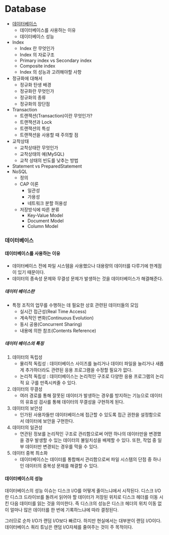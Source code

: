 # Database

- [데이터베이스](데이터베이스)
  - 데이터베이스를 사용하는 이유
  - 데이터베이스 성능
- Index
  - Index 란 무엇인가
  - Index 의 자료구조
  - Primary index vs Secondary index
  - Composite index
  - Index 의 성능과 고려해야할 사항
- 정규화에 대해서
  - 정규화 탄생 배경
  - 정규화란 무엇인가
  - 정규화의 종류
  - 정규화의 장단점
- Transaction
  - 트랜잭션(Transaction)이란 무엇인가?
  - 트랜잭션과 Lock
  - 트랜잭션의 특성
  - 트랜잭션을 사용할 때 주의할 점
- 교착상태
  - 교착상태란 무엇인가
  - 교착상태의 예(MySQL)
  - 교착 상태의 빈도를 낮추는 방법
- Statement vs PreparedStatement
- NoSQL
  - 정의
  - CAP 이론
    - 일관성
    - 가용성
    - 네트워크 분할 허용성
  - 저장방식에 따른 분류
    - Key-Value Model
    - Document Model
    - Column Model



### 데이터베이스

#### 데이터베이스를 사용하는 이유

- 데이터베이스 전에 파일 시스템을 사용했으나 대용량의 데이터를 다루기에 한계점이 있기 때문이다.
- 데이터의 종속성 문제와 무결성 문제가 발생하는 것을 데이터베이스가 해결해준다.

##### 데이터 베이스란

- 특정 조직의 업무를 수행하는 데 필요한 상호 관련된 데이터들의 모임
  - 실시간 접근성(Real Time Access)
  - 계속적인 변화(Continuous Evolution)
  - 동시 공용(Concurrent Sharing)
  - 내용에 의한 참조(Contents Reference)

##### 데이터 베이스의 특징

1. 데이터의 독립성 
   - 물리적 독립성 : 데이터베이스 사이즈를 늘리거나 데이터 파일을 늘리거나 새롭게 추가하더라도 관련된 응용 프로그램을 수정할 필요가 없다.
   - 논리적 독립성 : 데이터베이스는 논리적인 구조로 다양한 응용 프로그램의 논리적 요 구를 만족시켜줄 수 있다.
2. 데이터의 무결성
   - 여러 경로를 통해 잘못된 데이터가 발생하는 경우를 방지하는 기능으로 데이터의 유효성 검사를 통해 데이터의 무결성을 구현하게 된다.
3. 데이터의 보안성
   - 인가된 사용자들만 데이터베이스에 접근할 수 있도록 접근 권한을 설정함으로서 데이터에 보안을 구현한다.
4. 데이터의 일관성
   - 연관된 정보를 논리적인 구조로 관리함으로써 어떤 하나의 데이터만을 변경했을 경우 발생할 수 있는 데이터의 불일치성을 배제할 수 있다. 또한, 작업 중 일부 데이터만 변경되는 경우를 막을 수 있다.
5. 데이터 중복 최소화
   - 데이터베이스는 데이터를 통합해서 관리함으로써 파일 시스템의 단점 중 하나인 데이터의 중복성 문제를 해결할 수 있다. 



#### 데이터베이스의 성능

데이터베이스의 성능 이슈는 디스크 I/O를 어떻게 줄이느냐에서 시작된다. 디스크 I/O 란 디스크 드라이브를 돌려서 읽어야 할 데이터가 저장된 위치로 디스크 헤더를 이동 시킨 다음 데이터를 읽는 것을 의미한다. 즉 디스크의 성능은 디스크 헤더의 위치 이동 없이 얼마나 많은 데이터를 한 번에 기록하느냐에 따라 결정된다.

그러므로 순차 I/O가 랜덤 I/O보다 빠르다. 하지만 현실에서는 대부분이 랜덤 I/O이다. 데이터베이스 쿼리 튜닝은 랜덤 I/O자체를 줄여주는 것이 주 목적이다.


















